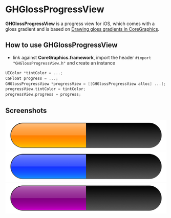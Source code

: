 # GHGlossProgressView
**GHGlossProgressView** is a progress view for iOS, which comes with a gloss gradient and is based on [Drawing gloss gradients in CoreGraphics](http://cocoawithlove.com/2008/09/drawing-gloss-gradients-in-coregraphics.html).

## How to use GHGlossProgressView

* link against **CoreGraphics.framework**, import the header `#import "GHGlossProgressView.h"` and create an instance

``` objective-c 
UIColor *tintColor = ...;
CGFloat progress = ...;
GHGlossProgressView *progressView = [[GHGlossProgressView alloc] ...];
progressView.tintColor = tintColor;
progressView.progress = progress;
```

## Screenshots
<img src="https://github.com/OliverLetterer/GHGlossProgressView/raw/master/Screenshots/1.png">
<img src="https://github.com/OliverLetterer/GHGlossProgressView/raw/master/Screenshots/2.png">
<img src="https://github.com/OliverLetterer/GHGlossProgressView/raw/master/Screenshots/3.png">